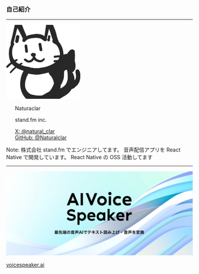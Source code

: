 ### 自己紹介

---

<dev class="flex justify-center items-center">
  <img
    src="./assets/naturalclar.png"
    height="200"
    width="200"
    class="rounded-full"
  />
  <ul style="list-style-type: none;">
    <li ><p class="font-bold">Naturaclar</p></li>
    <li class="mb-0 h-8"
    ><p class="text-xl">stand.fm inc.</p></li>
    <li class="mb-0 h-8">
      <a class="text-xl" href="https://x.com/natural_clar">
      X: @natural_clar
      </a>
    </li>
    <li class="mb-0 h-5">
      <a class="text-xl" href="https://github.com/Naturalclar">GitHub: @Naturalclar</a>
    </li>
  </ul>
</dev>

Note:
株式会社 stand.fm でエンジニアしてます。
音声配信アプリを React Native で開発しています。
React Native の OSS 活動してます

---

<img
src="./assets/aivs.png"
/>

[voicespeaker.ai](https://voicespeaker.ai/)
